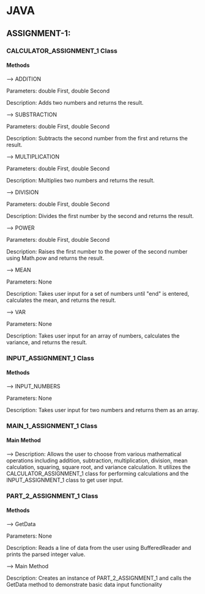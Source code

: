 # JAVA 
## ASSIGNMENT-1:
### CALCULATOR_ASSIGNMENT_1 Class
#### Methods

-->
ADDITION

Parameters: double First, double Second

Description: Adds two numbers and returns the result.

-->
SUBSTRACTION

Parameters: double First, double Second

Description: Subtracts the second number from the first and returns the result.

-->
MULTIPLICATION

Parameters: double First, double Second

Description: Multiplies two numbers and returns the result.

-->
DIVISION

Parameters: double First, double Second

Description: Divides the first number by the second and returns the result.

-->
POWER

Parameters: double First, double Second

Description: Raises the first number to the power of the second number using Math.pow and returns the result.

-->
MEAN

Parameters: None

Description: Takes user input for a set of numbers until "end" is entered, calculates the mean, and returns the result.

-->
VAR

Parameters: None

Description: Takes user input for an array of numbers, calculates the variance, and returns the result.

### INPUT_ASSIGNMENT_1 Class
#### Methods

-->
INPUT_NUMBERS

Parameters: None

Description: Takes user input for two numbers and returns them as an array.

### MAIN_1_ASSIGNMENT_1 Class
#### Main Method

-->
Description: Allows the user to choose from various mathematical operations including addition, subtraction, multiplication, division, mean calculation, squaring, square root, and variance calculation. It utilizes the CALCULATOR_ASSIGNMENT_1 class for performing calculations and the INPUT_ASSIGNMENT_1 class to get user input.

### PART_2_ASSIGNMENT_1 Class
#### Methods

-->
GetData

Parameters: None

Description: Reads a line of data from the user using BufferedReader and prints the parsed integer value.

-->
Main Method

Description: Creates an instance of PART_2_ASSIGNMENT_1 and calls the GetData method to demonstrate basic data input functionality

